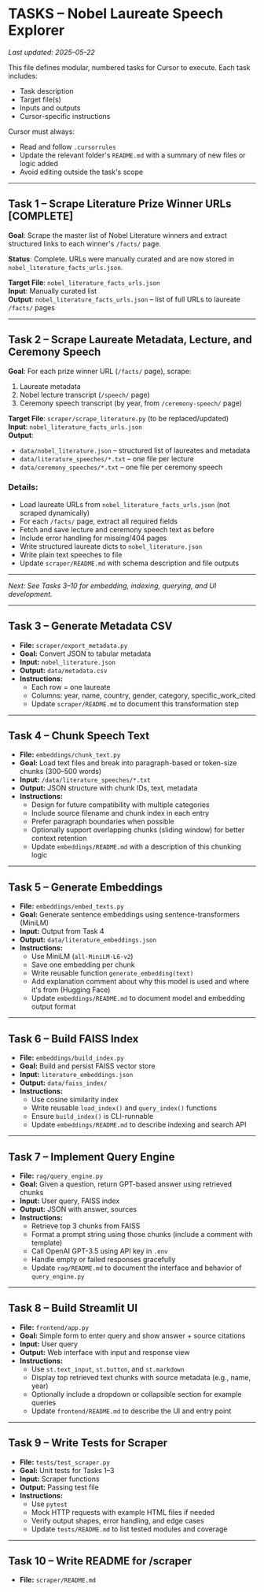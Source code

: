 # TASKS – Nobel Laureate Speech Explorer  
_Last updated: 2025-05-22_

This file defines modular, numbered tasks for Cursor to execute. Each task includes:

- Task description
- Target file(s)
- Inputs and outputs
- Cursor-specific instructions

Cursor must always:
- Read and follow `.cursorrules`
- Update the relevant folder's `README.md` with a summary of new files or logic added
- Avoid editing outside the task's scope

---

## Task 1 – Scrape Literature Prize Winner URLs **[COMPLETE]**

**Goal**: Scrape the master list of Nobel Literature winners and extract structured links to each winner's `/facts/` page.

**Status**: Complete. URLs were manually curated and are now stored in `nobel_literature_facts_urls.json`.

**Target File**: `nobel_literature_facts_urls.json`  
**Input**: Manually curated list  
**Output**: `nobel_literature_facts_urls.json` – list of full URLs to laureate `/facts/` pages

---

## Task 2 – Scrape Laureate Metadata, Lecture, and Ceremony Speech

**Goal**: For each prize winner URL (`/facts/` page), scrape:
1. Laureate metadata
2. Nobel lecture transcript (`/speech/` page)
3. Ceremony speech transcript (by year, from `/ceremony-speech/` page)

**Target File**: `scraper/scrape_literature.py` (to be replaced/updated)  
**Input**: `nobel_literature_facts_urls.json`  
**Output**:
- `data/nobel_literature.json` – structured list of laureates and metadata
- `data/literature_speeches/*.txt` – one file per lecture
- `data/ceremony_speeches/*.txt` – one file per ceremony speech

### Details:
- Load laureate URLs from `nobel_literature_facts_urls.json` (not scraped dynamically)
- For each `/facts/` page, extract all required fields
- Fetch and save lecture and ceremony speech text as before
- Include error handling for missing/404 pages
- Write structured laureate dicts to `nobel_literature.json`
- Write plain text speeches to file
- Update `scraper/README.md` with schema description and file outputs

---

_Next: See Tasks 3–10 for embedding, indexing, querying, and UI development._

---

## Task 3 – Generate Metadata CSV
- **File:** `scraper/export_metadata.py`
- **Goal:** Convert JSON to tabular metadata
- **Input:** `nobel_literature.json`
- **Output:** `data/metadata.csv`
- **Instructions:**
  - Each row = one laureate
  - Columns: year, name, country, gender, category, specific_work_cited
  - Update `scraper/README.md` to document this transformation step

---

## Task 4 – Chunk Speech Text
- **File:** `embeddings/chunk_text.py`
- **Goal:** Load text files and break into paragraph-based or token-size chunks (300–500 words)
- **Input:** `/data/literature_speeches/*.txt`
- **Output:** JSON structure with chunk IDs, text, metadata
- **Instructions:**
  - Design for future compatibility with multiple categories
  - Include source filename and chunk index in each entry
  - Prefer paragraph boundaries when possible
  - Optionally support overlapping chunks (sliding window) for better context retention
  - Update `embeddings/README.md` with a description of this chunking logic

---

## Task 5 – Generate Embeddings
- **File:** `embeddings/embed_texts.py`
- **Goal:** Generate sentence embeddings using sentence-transformers (MiniLM)
- **Input:** Output from Task 4
- **Output:** `data/literature_embeddings.json`
- **Instructions:**
  - Use MiniLM (`all-MiniLM-L6-v2`)
  - Save one embedding per chunk
  - Write reusable function `generate_embedding(text)`
  - Add explanation comment about why this model is used and where it's from (Hugging Face)
  - Update `embeddings/README.md` to document model and embedding output format

---

## Task 6 – Build FAISS Index
- **File:** `embeddings/build_index.py`
- **Goal:** Build and persist FAISS vector store
- **Input:** `literature_embeddings.json`
- **Output:** `data/faiss_index/`
- **Instructions:**
  - Use cosine similarity index
  - Write reusable `load_index()` and `query_index()` functions
  - Ensure `build_index()` is CLI-runnable
  - Update `embeddings/README.md` to describe indexing and search API

---

## Task 7 – Implement Query Engine
- **File:** `rag/query_engine.py`
- **Goal:** Given a question, return GPT-based answer using retrieved chunks
- **Input:** User query, FAISS index
- **Output:** JSON with answer, sources
- **Instructions:**
  - Retrieve top 3 chunks from FAISS
  - Format a prompt string using those chunks (include a comment with template)
  - Call OpenAI GPT-3.5 using API key in `.env`
  - Handle empty or failed responses gracefully
  - Update `rag/README.md` to document the interface and behavior of `query_engine.py`

---

## Task 8 – Build Streamlit UI
- **File:** `frontend/app.py`
- **Goal:** Simple form to enter query and show answer + source citations
- **Input:** User query
- **Output:** Web interface with input and response view
- **Instructions:**
  - Use `st.text_input`, `st.button`, and `st.markdown`
  - Display top retrieved text chunks with source metadata (e.g., name, year)
  - Optionally include a dropdown or collapsible section for example queries
  - Update `frontend/README.md` to describe the UI and entry point

---

## Task 9 – Write Tests for Scraper
- **File:** `tests/test_scraper.py`
- **Goal:** Unit tests for Tasks 1–3
- **Input:** Scraper functions
- **Output:** Passing test file
- **Instructions:**
  - Use `pytest`
  - Mock HTTP requests with example HTML files if needed
  - Verify output shapes, error handling, and edge cases
  - Update `tests/README.md` to list tested modules and coverage

---

## Task 10 – Write README for /scraper
- **File:** `scraper/README.md`